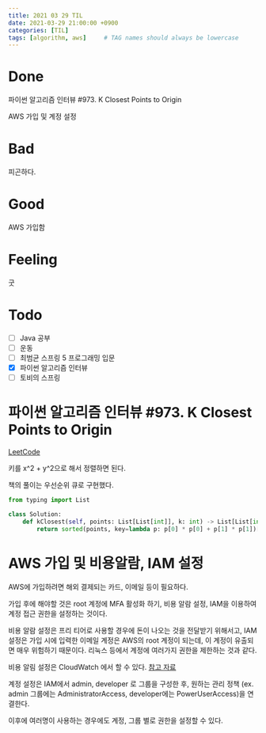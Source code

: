 ```yaml
---
title: 2021 03 29 TIL
date: 2021-03-29 21:00:00 +0900
categories: [TIL]
tags: [algorithm, aws]     # TAG names should always be lowercase
---
```


# Done

파이썬 알고리즘 인터뷰 #973. K Closest Points to Origin

AWS 가입 및 계정 설정

# Bad

피곤하다.

# Good

AWS 가입함

# Feeling

굿

# Todo

- [ ] Java 공부
- [ ] 운동
- [ ] 최범균 스프링 5 프로그래밍 입문
- [x] 파이썬 알고리즘 인터뷰
- [ ] 토비의 스프링

# 파이썬 알고리즘 인터뷰 #973. K Closest Points to Origin

[LeetCode](https://leetcode.com/problems/k-closest-points-to-origin/)

키를 x^2 + y^2으로 해서 정렬하면 된다.

책의 풀이는 우선순위 큐로 구현했다.

```python
from typing import List

class Solution:
    def kClosest(self, points: List[List[int]], k: int) -> List[List[int]]:
        return sorted(points, key=lambda p: p[0] * p[0] + p[1] * p[1])[:k]

```

# AWS 가입 및 비용알람, IAM 설정

AWS에 가입하려면 해외 결제되는 카드, 이메일 등이 필요하다.

가입 후에 해야할 것은 root 계정에 MFA 활성화 하기, 비용 알람 설정, IAM을 이용하여 계정 접근 권한을 설정하는 것이다.

비용 알람 설정은 프리 티어로 사용할 경우에 돈이 나오는 것을 전달받기 위해서고, IAM 설정은 가입 시에 입력한 이메일 계정은 AWS의 root 계정이 되는데, 이 계정이 유출되면 매우 위험하기 때문이다. 리눅스 등에서 계정에 여러가지 권한을 제한하는 것과 같다.

비용 알림 설정은 CloudWatch 에서 할 수 있다. [참고 자료](https://wikidocs.net/102993)

계정 설정은 IAM에서 admin, developer 로 그룹을 구성한 후, 원하는 관리 정책 (ex. admin 그룹에는 AdministratorAccess, developer에는 PowerUserAccess)을 연결한다.

이후에 여러명이 사용하는 경우에도 계정, 그룹 별로 권한을 설정할 수 있다.
